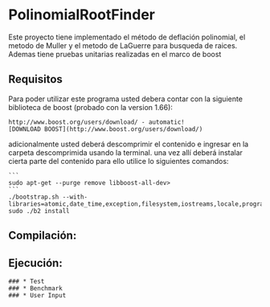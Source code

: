# PolinomialRootFinder
Este proyecto tiene implementado el método de deflación polinomial, el metodo de Muller y el metodo de LaGuerre para busqueda de raices. Ademas tiene pruebas unitarias realizadas en el marco de boost


## Requisitos

Para poder utilizar este programa usted debera contar con la siguiente biblioteca de boost (probado con la version 1.66):

	http://www.boost.org/users/download/ - automatic!
	[DOWNLOAD BOOST](http://www.boost.org/users/download/)

adicionalmente usted deberá descomprimir el contenido e ingresar en la carpeta descomprimida usando la terminal.
una vez allí deberá instalar cierta parte del contenido para ello utilice lo siguientes comandos:

	```
	sudo apt-get --purge remove libboost-all-dev>
	```
	./bootstrap.sh --with-libraries=atomic,date_time,exception,filesystem,iostreams,locale,program_options,regex,signals,system,test,thread,timer,log
	sudo ./b2 install


## Compilación:


## Ejecución:


	### * Test
	### * Benchmark
	### * User Input
